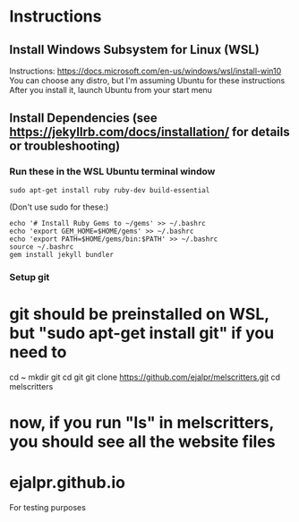 # Instructions
## Install Windows Subsystem for Linux (WSL)
Instructions: https://docs.microsoft.com/en-us/windows/wsl/install-win10
You can choose any distro, but I'm assuming Ubuntu for these instructions
After you install it, launch Ubuntu from your start menu

## Install Dependencies (see https://jekyllrb.com/docs/installation/ for details or troubleshooting)
### Run these in the WSL Ubuntu terminal window
```
sudo apt-get install ruby ruby-dev build-essential
```

(Don't use sudo for these:)

```
echo '# Install Ruby Gems to ~/gems' >> ~/.bashrc
echo 'export GEM_HOME=$HOME/gems' >> ~/.bashrc
echo 'export PATH=$HOME/gems/bin:$PATH' >> ~/.bashrc
source ~/.bashrc
gem install jekyll bundler
```

### Setup git
# git should be preinstalled on WSL, but "sudo apt-get install git" if you need to
cd ~
mkdir git
cd git
git clone https://github.com/ejalpr/melscritters.git
cd melscritters
# now, if you run "ls" in melscritters, you should see all the website files

# ejalpr.github.io
For testing purposes

